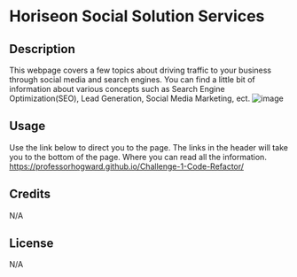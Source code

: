 # Horiseon Social Solution Services

## Description

This webpage covers a few topics about driving traffic to your business through social media and search engines. You can find a little bit of information about various concepts such as Search Engine Optimization(SEO), Lead Generation, Social Media Marketing, ect. 
![image](https://github.com/ProfessorHogward/prework-study-guide/assets/98873400/24eac3a1-015b-4140-ac1d-7980d93cdc35)
## Usage

Use the link below to direct you to the page. The links in the header will take you to the bottom of the page. Where you can read all the information.
https://professorhogward.github.io/Challenge-1-Code-Refactor/

## Credits

N/A

## License 

N/A